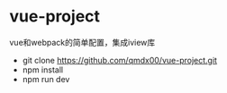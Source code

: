 # vue-project
vue和webpack的简单配置，集成iview库

- git clone  https://github.com/qmdx00/vue-project.git
- npm install
- npm run dev
